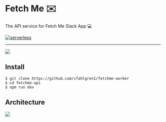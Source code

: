 # Fetch Me ✉️

The API service for Fetch Me Slack App 💻

[![serverless](http://public.serverless.com/badges/v3.svg)](http://www.serverless.com)

---

![](https://img.shields.io/badge/express.js-4.x-red?logo=express.js&style=for-the-badge)

## Install

    $ git clone https://github.com/cfahlgren1/fetchme-worker
    $ cd fetchme-api
    $ npm run dev

## Architecture

![](https://i.ibb.co/c889nfF/lambda-architecture.png)

